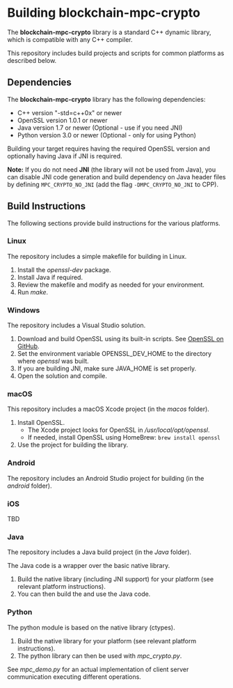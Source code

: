 # Building blockchain-mpc-crypto 

The **blockchain-mpc-crypto** library is a standard C++ dynamic library, which is compatible with any C++ compiler.

This repository includes build projects and scripts for common platforms as described below.

## Dependencies

The **blockchain-mpc-crypto** library has the following dependencies:

- C++ version "-std=c++0x" or newer
- OpenSSL version 1.0.1 or newer
- Java version 1.7 or newer (Optional - use if you need JNI)
- Python version 3.0 or newer (Optional - only for using Python)


Building your target requires having the required OpenSSL version and optionally having Java if JNI is required.

**Note:** If you do not need **JNI** (the library will not be used from Java), you can disable JNI code generation and build dependency on Java header files by defining `MPC_CRYPTO_NO_JNI` (add  the flag `-DMPC_CRYPTO_NO_JNI` to CPP).

## Build Instructions

The following sections provide build instructions for the various platforms.

### Linux

The repository includes a simple makefile for building in Linux. 
1. Install the *openssl-dev* package.
1. Install Java if required.
1. Review the makefile and modify as needed for your environment.
1. Run *make*.

### Windows

The repository includes a Visual Studio solution.
1. Download and build OpenSSL using its built-in scripts. See [OpenSSL on GitHub](https://github.com/openssl/openssl).
1. Set the environment variable OPENSSL_DEV_HOME to the directory where *openssl* was built.
1. If you are building JNI, make sure JAVA_HOME is set properly.
1. Open the solution and compile.


### macOS

This repository includes a macOS Xcode project (in the *macos* folder).

1. Install OpenSSL.
    - The Xcode project looks for OpenSSL in */usr/local/opt/openssl*.
	- If needed, install OpenSSL using HomeBrew: `brew install openssl`
1. Use the project for building the library. 


### Android

The repository includes an Android Studio project for building (in the *android* folder).


### iOS

TBD

### Java

The repository includes a Java build project (in the *Java* folder).

The Java code is a wrapper over the basic native library.

1. Build the native library (including JNI support) for your platform (see relevant platform instructions). 
1. You can then build the and use the Java code.


### Python

The python module is based on the native library (ctypes).


1. Build the native library for your platform (see relevant platform instructions).
1. The python library can then be used with *mpc_crypto.py*.

See *mpc_demo.py* for an actual implementation of client server communication executing different operations. 
